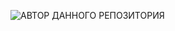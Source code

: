 ![АВТОР ДАННОГО РЕПОЗИТОРИЯ](https://sun9-83.userapi.com/s/v1/ig2/I59zJlA4GDSRmFTn--0jgV8lWm5VYCHjyB6pIDbj-iMsoge13OPa5x-xwJ9ul2iKWSJsiwhaJSCtR_npqLslk_eb.jpg?quality=95&as=32x34,48x52,72x78,108x116,160x172,240x259,360x388,480x517,540x582,640x690,720x776,736x793&from=bu&cs=736x0)
